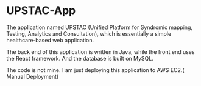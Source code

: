 # UPSTAC-App
The application named UPSTAC (Unified Platform for Syndromic mapping, Testing, Analytics and Consultation), which is essentially a simple healthcare-based web application.  

The back end of this application is written in Java, while the front end uses the React framework. And the database is built on MySQL.

The code is not mine. I am just deploying this application to AWS EC2.(  Manual Deployment)
